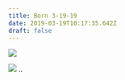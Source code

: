 ```yaml
---
title: Born 3-19-19
date: 2019-03-19T10:17:35.642Z
draft: false
---
```

![](/images/20190319_033042.jpg)

![](/images/20190319_033027.jpg)
 ..
